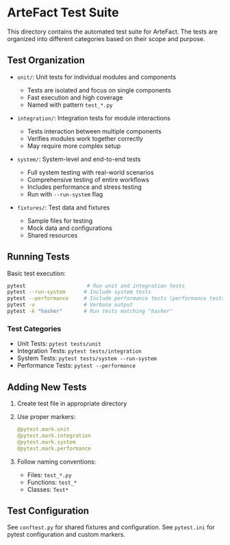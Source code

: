 # ArteFact Test Suite

This directory contains the automated test suite for ArteFact. The tests are organized into different categories based on their scope and purpose.

## Test Organization

- `unit/`: Unit tests for individual modules and components
  - Tests are isolated and focus on single components
  - Fast execution and high coverage
  - Named with pattern `test_*.py`

- `integration/`: Integration tests for module interactions
  - Tests interaction between multiple components
  - Verifies modules work together correctly
  - May require more complex setup

- `system/`: System-level and end-to-end tests
  - Full system testing with real-world scenarios
  - Comprehensive testing of entire workflows
  - Includes performance and stress testing
  - Run with `--run-system` flag

- `fixtures/`: Test data and fixtures
  - Sample files for testing
  - Mock data and configurations
  - Shared resources

## Running Tests

Basic test execution:

```bash
pytest                    # Run unit and integration tests
pytest --run-system      # Include system tests
pytest --performance     # Include performance tests (performance tests are ye to be added)
pytest -v                # Verbose output
pytest -k "hasher"       # Run tests matching "hasher"
```

### Test Categories

- Unit Tests: `pytest tests/unit`
- Integration Tests: `pytest tests/integration`
- System Tests: `pytest tests/system --run-system`
- Performance Tests: `pytest --performance`

## Adding New Tests

1. Create test file in appropriate directory
2. Use proper markers:

   ```python
   @pytest.mark.unit
   @pytest.mark.integration
   @pytest.mark.system
   @pytest.mark.performance
   ```

3. Follow naming conventions:
   - Files: `test_*.py`
   - Functions: `test_*`
   - Classes: `Test*`

## Test Configuration

See `conftest.py` for shared fixtures and configuration.
See `pytest.ini` for pytest configuration and custom markers.
